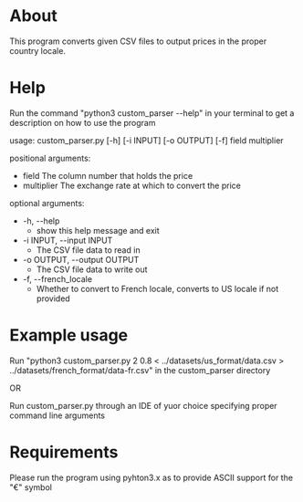 # About
This program converts given CSV files to output prices in the proper country locale.

# Help
Run the command "python3 custom_parser --help" in your terminal to get a description on how to use the program

usage: custom_parser.py [-h] [-i INPUT] [-o OUTPUT] [-f] field multiplier

positional arguments:<br />
  * field                 The column number that holds the price<br />
  * multiplier            The exchange rate at which to convert the price<br />

optional arguments:<br />
  * -h, --help
    * show this help message and exit<br />
  * -i INPUT, --input INPUT<br />
    * The CSV file data to read in
  * -o OUTPUT, --output OUTPUT<br />
    * The CSV file data to write out
  * -f, --french_locale
    * Whether to convert to French locale, converts to US locale if not provided<br />
  

# Example usage
Run "python3 custom_parser.py 2 0.8 < ../datasets/us_format/data.csv > ../datasets/french_format/data-fr.csv" in the custom_parser directory

OR

Run custom_parser.py through an IDE of yuor choice specifying proper command line arguments

# Requirements
Please run the program using pyhton3.x as to provide ASCII support for the "€" symbol
